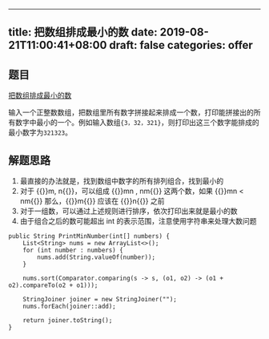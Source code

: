 
---
title: 把数组排成最小的数
date: 2019-08-21T11:00:41+08:00
draft: false
categories: offer
---


## 题目

[把数组排成最小的数](https://www.nowcoder.com/practice/8fecd3f8ba334add803bf2a06af1b993?tpId=13&tqId=11185&rp=1&ru=%2Fta%2Fcoding-interviews&qru=%2Fta%2Fcoding-interviews%2Fquestion-ranking&tPage=2)

输入一个正整数数组，把数组里所有数字拼接起来排成一个数，打印能拼接出的所有数字中最小的一个。例如输入数组`{3，32，321}`，则打印出这三个数字能排成的最小数字为`321323`。

## 解题思路

  1. 最直接的办法就是，找到数组中数字的所有排列组合，找到最小的
  2. 对于 {{<katex>}}m, n{{</katex>}}，可以组成 {{<katex>}}mn , nm{{</katex>}} 这两个数，如果 {{<katex>}}mn < nm{{</katex>}} 那么，{{<katex>}}m{{</katex>}} 应该在 {{<katex>}}n{{</katex>}} 之前
  3. 对于一组数，可以通过上述规则进行排序，依次打印出来就是最小的数
  4. 由于组合之后的数可能超出 int 的表示范围，注意使用字符串来处理大数问题

```
public String PrintMinNumber(int[] numbers) {
    List<String> nums = new ArrayList<>();
    for (int number : numbers) {
        nums.add(String.valueOf(number));
    }

    nums.sort(Comparator.comparing(s -> s, (o1, o2) -> (o1 + o2).compareTo(o2 + o1)));

    StringJoiner joiner = new StringJoiner("");
    nums.forEach(joiner::add);

    return joiner.toString();
}
```
